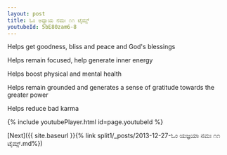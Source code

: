 ```yaml
---
layout: post
title: ಓಂ ಅಧ್ಯಾಯ ನಮಃ ೧೧ ಟೈಮ್ಸ್
youtubeId: 5bE80zam6-8
---
```

 
 
Helps get goodness, bliss and peace and God's blessings
 
Helps remain focused, help generate inner energy 
 
Helps boost physical and mental health 
 
Helps remain grounded and generates a sense of gratitude towards the greater power 
 
Helps reduce bad karma
 
 
 
 


{% include youtubePlayer.html id=page.youtubeId %}
 
[Next]({{ site.baseurl }}{% link  split1/_posts/2013-12-27-ಓಂ ಯಜ್ಞಯಾ ನಮಃ ೧೧ ಟೈಮ್ಸ್.md%})
 

